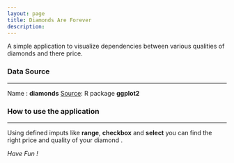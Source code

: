 ```yaml
--- 
layout: page
title: Diamonds Are Forever
description: 
---
```


A simple application to visualize dependencies between various qualities of diamonds and there price.

### Data Source
----
Name : **diamonds**
[Source][ggplot2]: R package **ggplot2**

### How to use the application

-----
Using defined imputs like **range**, **checkbox** and **select** you can find the right price and quality of your diamond .

_Have Fun !_

[ggplot2]: <https://www.rdocumentation.org/packages/ggplot2/versions/3.3.3>
